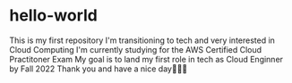 # hello-world
This is my first repository 
I'm transitioning to tech and very interested in Cloud Computing
I'm currently studying for the AWS Certified Cloud Practitoner Exam
My goal is to land my first role in tech as Cloud Enginner by Fall 2022
Thank you and have a nice day🙏🏿💯
